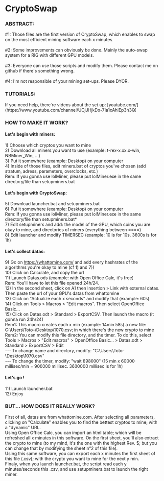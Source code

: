 # CryptoSwap

<h3>ABSTRACT:</h3>
#1: Those files are the first version of CryptoSwap, which enables to swap on the most efficient mining software each x minutes.<br>
<br>
#2: Some improvements can obviously be done. Mainly the auto-swap system for a RIG with different GPU models. <br>
<br>
#3: Everyone can use those scripts and modify them. Please contact me on github if there's something wrong. <br>
<br>
#4: I'm not responsible of your mining set-ups. Please DYOR.<br>

<h3>TUTORIALS:</h3>
If you need help, there're videos about the set up: [youtube.com/](https://www.youtube.com/channel/UCjJHjkDo-7Ia1xAhIEp3h3Q)


<h3>HOW TO MAKE IT WORK?</h3>

<h4>Let's begin with miners:</h4>
1) Choose which cryptos you want to mine <br>
2) Download all miners you want to use (example: t-rex-x.xx.x-win, NBMiner_Win, ...) <br>
3) Put it somewhere (example: Desktop) on your computer <br>
4) Inside of those files, edit miners.bat of cryptos you've chosen (add stratum, adress, parameters, overclocks, etc.) <br>
Rem: If you gonna use lolMiner, please put lolMiner.exe in the same directory/file than setupminers.bat <br>

<h4>Let's begin with CryptoSwap:</h4>
5) Download launcher.bat and setupminers.bat <br>
6) Put it somewhere (example: Desktop) on your computer <br>
Rem: If you gonna use lolMiner, please put lolMiner.exe in the same directory/file than setupminers.bat* <br>
7) Edit setupminers and add: the model of the GPU, which coins you are okay to mine, and directories of miners (everything between ====) <br>
8) Edit launcher and modify TIMERSEC (example: 10 is for 10s. 3600s is for 1h) <br>

<h4>Let's collect datas:</h4>
9) Go on <a href="https://whattomine.com/">https://whattomine.com/</a> and add every hashrates of the algorithms you're okay to mine (cf 1) and 7)) <br>
10) Click on Calculate, and copy the url <br>
11) Launch Datas.ods (example: with Open Office Calc, it's free) <br>
Rem: You'll have to let this file opened 24h/24. <br>
12) In the second sheet, click on A1 then Insertion > Link with external datas. Then paste the url of your GPU's datas from whattomine <br>
13) Click on "Actualize each x seconds" and modify that (example: 60s) <br>
14) Click on Tools > Macros > "Edit macros". Then select OpenOffice Basic... <br>
15) Click on Datas.odt > Standard > ExportCSV. Then launch the macro (it gonna run 24h/24) <br>
Rem1: This macro creates each x min (example: 14min 58s) a new file: C:\Users\Toto-\Desktop\1070.csv; in which there's the new crypto to mine <br>
Rem2: You can modify this file directory, and the timer. To do this, select Tools > Macros > "Edit macros" > OpenOffice Basic... > Datas.odt > Standard > ExportCSV > Edit <br>
---      To change name and directory, modify: "C:\Users\Toto-\Desktop\1070.csv" <br>
---      To change the timer, modify: "wait 898000" (15 min x 60000 millisec/min = 900000 millisec. 3600000 millisec is for 1h)

<h4>Let's go !</h4>
11) Launch launcher.bat <br>
12) Enjoy



<h3>BUT... HOW DOES IT REALLY WORK?</h3>

First of all, datas are from whattomine.com. After selecting all parameters, clicking on "Calculate" enables you to find the bettest cryptos to mine; with a "dynamic" URL.<br>
Using Open Office Calc, you can import an html table; which will be refreshed all x minutes in this software. On the first sheet, you'll also extract the crypto to mine (to my mind, it's the one with the highest Rev. $; but you can change that by modifying the sheet n°2 of this file).<br>
Using this same software, you can export each x minutes the first sheet of this file (.csv); with the crypto you want to mine for the next y min. <br>
Finaly, when you launch launcher.bat, the script read each y minutes/seconds this .csv, and use setupminers.bat to launch the right miner.
